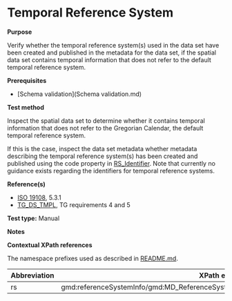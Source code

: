 # Temporal Reference System

**Purpose**

Verify whether the temporal reference system(s) used in the data set have been created and published in the metadata for the data set, if the spatial data set contains temporal information that does not refer to the default temporal reference system.

**Prerequisites**

* [Schema validation](Schema validation.md)

**Test method**

Inspect the spatial data set to determine whether it contains temporal information that does not refer to the Gregorian Calendar, the default temporal reference system.

If this is the case, inspect the data set metadata whether metadata describing the temporal reference system(s) has been created and published using the code property in [RS_Identifier](#rs). Note that currently no guidance exists regarding the identifiers for temporal reference systems.

**Reference(s)**	 

* [ISO 19108](README.md#ref_ISO_19108), 5.3.1
* [TG_DS_TMPL](./README.md#ref_TG_DS_TMPL), TG requirements 4 and 5 

**Test type:** Manual

**Notes**

**Contextual XPath references**

The namespace prefixes used as described in [README.md](./README.md#namespaces).

Abbreviation                                   |  XPath expression (relative to gmd:MD_Metadata)
-----------------------------------------------| -------------------------------------------------------------------------
rs <a name="rs"></a>   | gmd:referenceSystemInfo/gmd:MD_ReferenceSystem/gmd:referenceSystemIdentifier/gmd:RS_Identifier/gmd:code/gco:CharacterString
